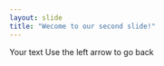 ```yaml
---
layout: slide
title: "Wecome to our second slide!"
--- 
```

Your text
Use the left arrow to go back
